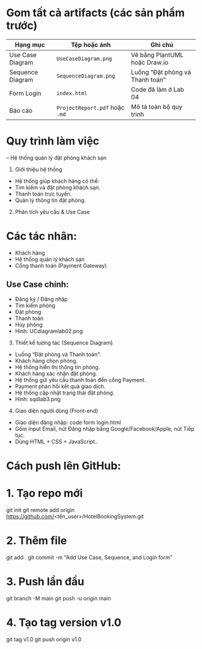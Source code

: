 # Gom tất cả artifacts (các sản phẩm trước)
| Hạng mục         | Tệp hoặc ảnh                   | Ghi chú                         |
| ---------------- | ------------------------------ | ------------------------------- |
| Use Case Diagram | `UseCaseDiagram.png`           | Vẽ bằng PlantUML hoặc Draw.io   |
| Sequence Diagram | `SequenceDiagram.png`          | Luồng “Đặt phòng và Thanh toán” |
| Form Login       | `index.html`                   | Code đã làm ở Lab 04            |
| Báo cáo          | `ProjectReport.pdf` hoặc `.md` | Mô tả toàn bộ quy trình         |
# Quy trình làm việc
– Hệ thống quản lý đặt phòng khách sạn
1. Giới thiệu hệ thống
- Hệ thống giúp khách hàng có thể:
- Tìm kiếm và đặt phòng khách sạn.
- Thanh toán trực tuyến.
- Quản lý thông tin đặt phòng.
2. Phân tích yêu cầu & Use Case
# Các tác nhân:
- Khách hàng
- Hệ thống quản lý khách sạn
- Cổng thanh toán (Payment Gateway)
## Use Case chính:
- Đăng ký / Đăng nhập
- Tìm kiếm phòng
- Đặt phòng
- Thanh toán
- Hủy phòng
- Hình: UCdiagramlab02.png
3. Thiết kế tương tác (Sequence Diagram)
- Luồng “Đặt phòng và Thanh toán”:
- Khách hàng chọn phòng.
- Hệ thống hiển thị thông tin phòng.
- Khách hàng xác nhận đặt phòng.
- Hệ thống gửi yêu cầu thanh toán đến cổng Payment.
- Payment phản hồi kết quả giao dịch.
- Hệ thống cập nhật trạng thái đặt phòng.
- Hình: sqdlab3.png
4. Giao diện người dùng (Front-end)
- Giao diện đăng nhập: code form login.html
- Gồm input Email, nút Đăng nhập bằng Google/Facebook/Apple, nút Tiếp tục.
- Dùng HTML + CSS + JavaScript..
# Cách push lên GitHub:
# 1. Tạo repo mới
git init
git remote add origin https://github.com/<tên_user>/HotelBookingSystem.git
# 2. Thêm file
git add .
git commit -m "Add Use Case, Sequence, and Login form"
# 3. Push lần đầu
git branch -M main
git push -u origin main
# 4. Tạo tag version v1.0
git tag v1.0
git push origin v1.0
